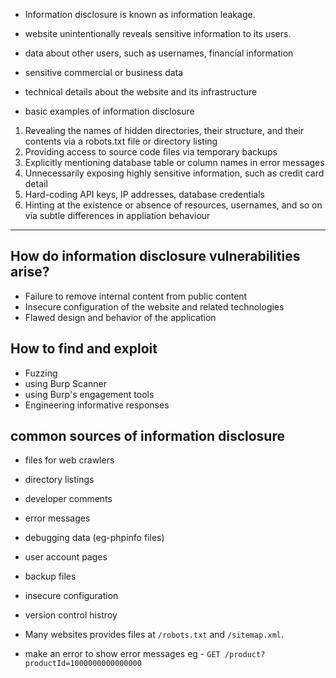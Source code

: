 - Information disclosure is known as information leakage.
- website unintentionally reveals sensitive information to its users.
- data about other users, such as usernames, financial information
- sensitive commercial or business data
- technical details about the website and its infrastructure

- basic examples of information disclosure

1. Revealing the names of hidden directories, their structure, and their contents via a robots.txt file or directory listing
2. Providing access to source code files via temporary backups
3. Explicitly mentioning database table or column names in error messages
4. Unnecessarily exposing highly sensitive information, such as credit card detail
5. Hard-coding API keys, IP addresses, database credentials
6. Hinting at the existence or absence of resources, usernames, and so on via subtle differences in appliation behaviour

---

## How do information disclosure vulnerabilities arise?

- Failure to remove internal content from public content
- Insecure configuration of the website and related technologies
- Flawed design and behavior of the application

## How to find and exploit

- Fuzzing
- using Burp Scanner
- using Burp's engagement tools
- Engineering informative responses

## common sources of information disclosure

- files for web crawlers
- directory listings
- developer comments
- error messages
- debugging data (eg-phpinfo files)
- user account pages
- backup files
- insecure configuration
- version control histroy

- Many websites provides files at `/robots.txt` and `/sitemap.xml`.
- make an error to show error messages
  eg - `GET /product?productId=1000000000000000 `

